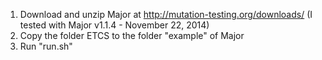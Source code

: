 1. Download and unzip Major at http://mutation-testing.org/downloads/
   (I tested with Major v1.1.4 - November 22, 2014)
2. Copy the folder ETCS to the folder "example" of Major
3. Run "run.sh"